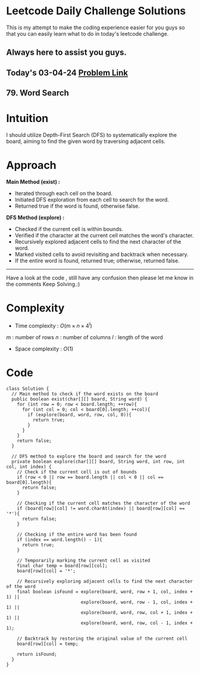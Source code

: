 # Leetcode Daily Challenge Solutions

This is my attempt to make the coding experience easier for you guys so that you can easily learn what to do in today's leetcode challenge.

## Always here to assist you guys.

## Today's 03-04-24 [Problem Link](https://leetcode.com/problems/word-search/description/?envType=daily-question&envId=2024-04-03)
## 79. Word Search

# Intuition
<!-- Describe your first thoughts on how to solve this problem. -->
I should utilize Depth-First Search (DFS) to systematically explore the board, aiming to find the given word by traversing adjacent cells.

# Approach
<!-- Describe your approach to solving the problem. -->

**Main Method (exist) :**
- Iterated through each cell on the board.
- Initiated DFS exploration from each cell to search for the word.
- Returned true if the word is found, otherwise false.

**DFS Method (explore) :**
- Checked if the current cell is within bounds.
- Verified if the character at the current cell matches the word's character.
- Recursively explored adjacent cells to find the next character of the word.
- Marked visited cells to avoid revisiting and backtrack when necessary.
- If the entire word is found, returned true; otherwise, returned false.
     
--- 
Have a look at the code , still have any confusion then please let me know in the comments
Keep Solving.:)
# Complexity
- Time complexity : $O(m \times n \times 4^l)$
<!-- Add your time complexity here, e.g. $$O(n)$$ -->
$m$ : number of rows
$n$ : number of columns
$l$ : length of the word
- Space complexity : $O(1)$
<!-- Add your space complexity here, e.g. $$O(n)$$ -->

# Code
```
class Solution {
  // Main method to check if the word exists on the board
  public boolean exist(char[][] board, String word) {
    for (int row = 0; row < board.length; ++row){
      for (int col = 0; col < board[0].length; ++col){
        if (explore(board, word, row, col, 0)){
          return true;
        }
      }
    }
    return false;
  }

  // DFS method to explore the board and search for the word
  private boolean explore(char[][] board, String word, int row, int col, int index) {
    // Check if the current cell is out of bounds
    if (row < 0 || row == board.length || col < 0 || col == board[0].length){
      return false;
    }
    
    // Checking if the current cell matches the character of the word
    if (board[row][col] != word.charAt(index) || board[row][col] == '*'){
      return false;
    }
    
    // Checking if the entire word has been found
    if (index == word.length() - 1){
      return true;
    }

    // Temporarily marking the current cell as visited
    final char temp = board[row][col];
    board[row][col] = '*';

    // Recursively exploring adjacent cells to find the next character of the word
    final boolean isFound = explore(board, word, row + 1, col, index + 1) || 
                            explore(board, word, row - 1, col, index + 1) || 
                            explore(board, word, row, col + 1, index + 1) || 
                            explore(board, word, row, col - 1, index + 1);
    
    // Backtrack by restoring the original value of the current cell
    board[row][col] = temp;

    return isFound;
  }
}
```